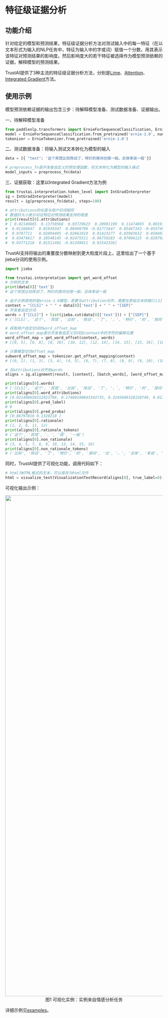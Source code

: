 # 特征级证据分析

## 功能介绍
针对给定的模型和预测结果，特征级证据分析方法对测试输入中的每一特征（在以文本形式为输入的NLP任务中，特征为输入中的字或词）赋值一个分数，用其表示该特征对预测结果的影响度。然后影响度大的若干特征被选择作为模型预测依赖的证据，解释模型的预测结果。

TrustAI提供了3种主流的特征级证据分析方法，分别是[Lime](https://arxiv.org/abs/1602.04938)、[Attention](https://arxiv.org/pdf/1902.10186.pdf)、[Integrated Gradient](https://arxiv.org/abs/1703.01365)方法。

## 使用示例
模型预测依赖证据的输出包含三步：待解释模型准备、测试数据准备、证据输出。

一、待解释模型准备
```python
from paddlenlp.transformers import ErnieForSequenceClassification, ErnieTokenizer
model = ErnieForSequenceClassification.from_pretrained('ernie-1.0', num_classes=2)
tokenizer = ErnieTokenizer.from_pretrained('ernie-1.0')
```

二、测试数据准备：将输入测试文本转化为模型的输入
```python
data = [{ "text": '这个宾馆比较陈旧了，特价的房间也很一般。总体来说一般'}]

# preprocess_fn是开发者自定义的预处理函数，将文本转化为模型的输入格式
model_inputs = preprocess_fn(data)
```

三、证据获取：这里以Integrated Gradient方法为例
```python
from trustai.interpretation.token_level import IntGradInterpreter
ig = IntGradInterpreter(model)
result = ig(preprocess_fn(data), steps=100)

# attributions的长度与用户切词相同
# 数值的大小表示对应特征对预测结果支持的程度
print(result[0].attributions)
# [ 0.02149865  0.13750568  0.03729623  0.20981199  0.11474895  0.00191162
#  0.01166647  0.01939347  0.00499799 -0.01771647  0.05467343 -0.05574901
#  0.0797711   0.02094495 -0.02661019  0.01423277  0.03983632  0.05040766
#  0.03474617  0.10548145 -0.02475511 -0.06759283 -0.07004125 -0.0207927
#  0.03771218  0.01511401 -0.01349011  0.01542336]
```


TrustAI支持将输出的重要度分数映射到更大粒度片段上，这里给出了一个基于jieba分词的使用示例。

```python
import jieba

from trustai.interpretation import get_word_offset
# 分析的文本
print(data[0]['text']）
# 这个宾馆比较陈旧了，特价的房间也很一般。总体来说一般

# 由于示例使用的是ernie-1.0模型，若要与attribution对齐，需要在原始文本拼接[CLS], [SEP]
context = "[CLS]" + " " + data[0]['text'] + " " + "[SEP]"
# 开发者自定分词
words = ["[CLS]"] + list(jieba.cut(data[0]['text'])) + ["[SEP]"]
# ['[CLS]', '这个', '宾馆', '比较', '陈旧', '了', '，', '特价', '的', '房间', '也', '很', '一般', '。', '总体', '来说', '一般', '[SEP]']

# 获取用户自定切词的word_offset_map
# word_offset_map表示开发者自定义切词在context中的字符的偏移位置
word_offset_map = get_word_offset(context, words)
# [[0, 5], [6, 8], [8, 10], [10, 12], [12, 14], [14, 15], [15, 16], [16, 18], [18, 19], [19, 21], [21, 22], [22, 23], [23, 25], [25, 26], [26, 28], [28, 30], [30, 32], [33, 38]]

# 计算模型切词offset_map
subword_offset_map = tokenizer.get_offset_mapping(context)
# [(0, 1), (1, 3), (3, 4), (4, 5), (6, 7), (7, 8), (8, 9), (9, 10), (10, 11), (11, 12), (12, 13), (13, 14), (14, 15), (15, 16), (16, 17), (17, 18), (18, 19), (19, 20), (20, 21), (21, 22), (22, 23), (23, 24), (24, 25), (25, 26), (26, 27), (27, 28), (28, 29), (29, 30), (30, 31), (31, 32), (33, 34), (34, 37), (37, 38)]

# 将attributions对齐到words
aligns = ig.alignment(result, [context], [batch_words], [word_offset_map], [subword_offset_map], special_tokens=["[CLS]", '[SEP]'])

print(aligns[0].words)
# ['[CLS]', '这个', '宾馆', '比较', '陈旧', '了', '，', '特价', '的', '房间', '也', '很', '一般', '。', '总体', '来说', '一般', '[SEP]']
print(aligns[0].word_attributions)
# [0.021498650312423706, 0.17480190843343735, 0.3245609328150749, 0.013578088022768497, 0.02439146302640438, -0.01771647110581398, 0.05467343330383301, 0.024022094905376434, 0.020944949239492416, -0.012377424165606499, 0.03983632102608681, 0.05040765926241875, 0.14022761583328247, -0.024755112826824188, -0.13763408362865448, 0.01691947504878044, 0.001623895950615406, 0.015423357486724854]
print(aligns[0].pred_label)
# 0
print(aligns[0].pred_proba)
# [0.86797816 0.1320218 ]
print(aligns[0].rationale)
# (1, 2, 6, 11, 12)
print(aligns[0].rationale_tokens)
# ('这个', '宾馆', '，', '很', '一般')
print(aligns[0].non_rationale)
# (3, 4, 5, 7, 8, 9, 10, 13, 14, 15, 16)
print(aligns[0].non_rationale_tokens)
# ('比较', '陈旧', '了', '特价', '的', '房间', '也', '。', '总体', '来说', '一般')

```

同时，TrustAI提供了可视化功能，调用代码如下：
```python
# html为HTML格式的文本，可以保存为html文件
html = visualize_text(VisualizationTextRecord(aligns[0], true_label=0))
```

可视化输出示例：
<p align="center">
<img align="center" src="../../../imgs/visual2.png", width=1600><br>
图1 可视化实例：实例来自情感分析任务
</p>

详细示例见[examples](../../../examples/interpretation/token_level)。

